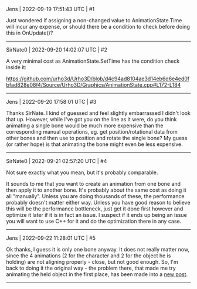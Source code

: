 Jens | 2022-09-19 17:51:43 UTC | #1

Just wondered if assigning a non-changed value to AnimationState.Time will incur any expense, or should there be a condition to check before doing this in OnUpdate()?

-------------------------

SirNate0 | 2022-09-20 14:02:07 UTC | #2

A very minimal cost as AnimationState.SetTime has the condition check inside it:

https://github.com/urho3d/Urho3D/blob/d4c94ad8104ae3d14eb6d6e4ed0fbfad828e08f4/Source/Urho3D/Graphics/AnimationState.cpp#L172-L184

-------------------------

Jens | 2022-09-20 17:58:01 UTC | #3

Thanks SirNate. I kind of guessed and feel slightly embarrassed I didn't look that up. However, while I've got you on the line as it were, do you think animating a single bone would be much more expensive than the corresponding manual operations, eg. get position/rotational data from other bones and then use to position and rotate the single bone? My guess (or rather hope) is that animating the bone might even be less expensive.
​​
​​​​​​​​​​​

-------------------------

SirNate0 | 2022-09-21 02:57:20 UTC | #4

Not sure exactly what you mean, but it's probably comparable.

It sounds to me that you want to create an animation from one bone and then apply it to another bone. It's probably about the same cost as doing it all "manually". Unless you are doing thousands of these, the performance probably doesn't matter either way. Unless you have good reason to believe this will be the performance bottleneck, just get it done first however and optimize it later if it is in fact an issue. I suspect if it ends up being an issue you will want to use C++ for it and do the optimization there in any case.

-------------------------

Jens | 2022-09-22 11:28:01 UTC | #5

Ok thanks, I guess it is only one bone anyway.
It does not really matter now, since the 4 animations (2 for the character and 2 for the object he is holding) are not aligning properly - close, but not good enough. So, I'm back to doing it the original way - the problem there, that made me try animating the held object in the first place, has been made into a [new post](https://discourse.urho3d.io/t/is-it-possible-to-get-new-bone-positions-directly-after-animationstate-addtime-called/7330).

-------------------------

